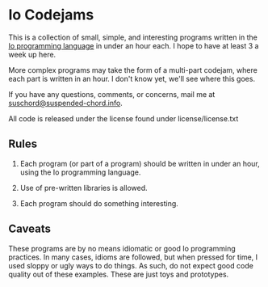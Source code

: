 Io Codejams
============

This is a collection of small, simple, and interesting programs written in the 
[Io programming language](http://iolanguage.com/) in under an hour each.  I hope to have at least 3 a week up here.

More complex programs may take the form of a multi-part codejam, where each part
is written in an hour.  I don't know yet, we'll see where this goes.

If you have any questions, comments, or concerns, mail me at suschord@suspended-chord.info.

All code is released under the license found under license/license.txt

Rules
-----
1. Each program (or part of a program) should be written in under an hour, using the Io programming language.

2. Use of pre-written libraries is allowed.

3. Each program should do something interesting.

Caveats
-------
These programs are by no means idiomatic or good Io programming practices.  In many cases, idioms are followed, but when pressed for time, I used sloppy or ugly ways to do things.  As such, do not expect good code quality out of these examples.  These are just toys and prototypes.
